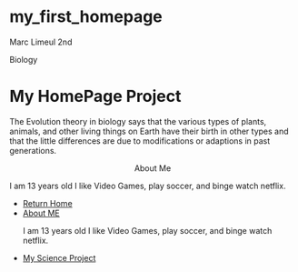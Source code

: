 # my_first_homepage
 Marc Limeul 2nd  
<head> Biology
</head>
<br
<hr>
<h1> My HomePage Project </h1>
<p>The Evolution  theory in biology says that the various types of plants, animals, and other living things on Earth have their birth   in other  types and that the little differences are due to modifications or adaptions  in past generations.  </P>
<p> <center> About Me </center></p>
<a
<body bgcolor= "Blue" >
</body>
<p> <font color> I am 13 years old I like Video Games, play soccer, and binge watch netflix. </font</P>
<!DOCTYPE html>
<html>
<head>
<title>Navigation Bar Exampe</title
<link rel="stylesheet" type="text/css" href="css/navigation_bar.css">
<meta name="description" content="Navigation Bar Example">
<meta name="keywords" content="html,css,school,project,science,computers,technology">
<meta name="author" content="Ryan Kelley">
</head>
<body>
<ul>
<li><a href="index.html">Return Home</a></li>
<li><a href="about_me.html">About ME</a></li><p> <font color> I am 13 years old I like Video Games, play soccer, and binge watch netflix. </font</P>
<li><a href="science.html">My Science Project</a></li>
</ul>


</body>
</html>
